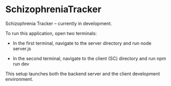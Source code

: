 # SchizophreniaTracker
Schizophrenia Tracker – currently in development.

To run this application, open two terminals:

- In the first terminal, navigate to the server directory and run node server.js

- In the second terminal, navigate to the client (SC) directory and run npm run dev

This setup launches both the backend server and the client development environment.

